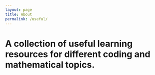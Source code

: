 ```yaml
---
layout: page
title: About
permalink: /useful/
---
```


# A collection of useful learning resources for different coding and mathematical topics.
